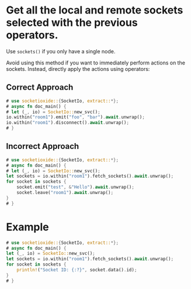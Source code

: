 # Get all the local and remote sockets selected with the previous operators.

<div class="warning">
    Use <code>sockets()</code> if you only have a single node.
</div>

Avoid using this method if you want to immediately perform actions on the sockets.
Instead, directly apply the actions using operators:

## Correct Approach
```rust
# use socketioxide::{SocketIo, extract::*};
# async fn doc_main() {
# let (_, io) = SocketIo::new_svc();
io.within("room1").emit("foo", "bar").await.unwrap();
io.within("room1").disconnect().await.unwrap();
# }
```

## Incorrect Approach
```rust
# use socketioxide::{SocketIo, extract::*};
# async fn doc_main() {
# let (_, io) = SocketIo::new_svc();
let sockets = io.within("room1").fetch_sockets().await.unwrap();
for socket in sockets {
    socket.emit("test", &"Hello").await.unwrap();
    socket.leave("room1").await.unwrap();
}
# }
```

# Example
```rust
# use socketioxide::{SocketIo, extract::*};
# async fn doc_main() {
let (_, io) = SocketIo::new_svc();
let sockets = io.within("room1").fetch_sockets().await.unwrap();
for socket in sockets {
    println!("Socket ID: {:?}", socket.data().id);
}
# }
```
